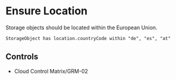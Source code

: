 # Ensure Location

Storage objects should be located within the European Union.

```ccl
StorageObject has location.countryCode within "de", "es", "at"
```

## Controls

- Cloud Control Matrix/GRM-02
